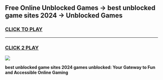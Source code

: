 
## Free Online Unblocked Games → best unblocked game sites 2024 → Unblocked Games
<h3>
<a href="https://premium.freeplayer.one?title=best_unblocked_game_sites_2024&ref=21F">CLICK TO PLAY</a></h3>
<hr>

<h3>
<a href="https://premium.freeplayer.one?title=best_unblocked_game_sites_2024&ref=21F">CLICK 2 PLAY</a>
  
</h3>

<a href="https://premium.freeplayer.one?title=best_unblocked_game_sites_2024&ref=21F/"><img src="https://clearcache.store/games.png"></a>


**best unblocked game sites 2024 games unblocked: Your Gateway to Fun and Accessible Online Gaming**
